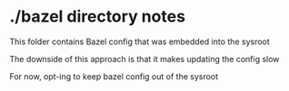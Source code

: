 
# ./bazel directory notes

This folder contains Bazel config that was embedded into the sysroot

The downside of this approach is that it makes updating the config slow

For now, opt-ing to keep bazel config out of the sysroot